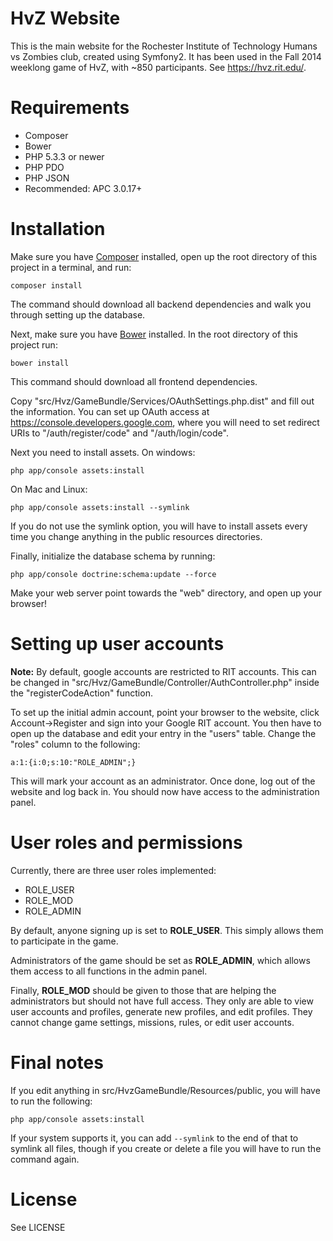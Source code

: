 HvZ Website
===========

This is the main website for the Rochester Institute of Technology Humans vs Zombies club, created using Symfony2. It has been used in the Fall 2014 weeklong game of HvZ, with ~850 participants. See https://hvz.rit.edu/.

Requirements
============

  * Composer
  * Bower
  * PHP 5.3.3 or newer
  * PHP PDO
  * PHP JSON
  * Recommended: APC 3.0.17+

Installation
============

Make sure you have [Composer](https://getcomposer.org/) installed, open up the
root directory of this project in a terminal, and run:

    composer install

The command should download all backend dependencies and walk you through
setting up the database.

Next, make sure you have [Bower](http://bower.io/) installed. In the root
directory of this project run:

    bower install

This command should download all frontend dependencies.

Copy "src/Hvz/GameBundle/Services/OAuthSettings.php.dist" and fill out the
information. You can set up OAuth access at
https://console.developers.google.com, where you will need to set redirect URIs
to "/auth/register/code" and "/auth/login/code".

Next you need to install assets. On windows:

    php app/console assets:install

On Mac and Linux:

    php app/console assets:install --symlink

If you do not use the symlink option, you will have to install assets every time
you change anything in the public resources directories.

Finally, initialize the database schema by running:

    php app/console doctrine:schema:update --force

Make your web server point towards the "web" directory, and open up your browser!

Setting up user accounts
========================

**Note:** By default, google accounts are restricted to RIT accounts. This can
be changed in "src/Hvz/GameBundle/Controller/AuthController.php" inside the
"registerCodeAction" function.

To set up the initial admin account, point your browser to the website, click
Account->Register and sign into your Google RIT account. You then have to open
up the database and edit your entry in the "users" table. Change the "roles"
column to the following:

    a:1:{i:0;s:10:"ROLE_ADMIN";}

This will mark your account as an administrator. Once done, log out of the
website and log back in. You should now have access to the administration panel.

User roles and permissions
==========================

Currently, there are three user roles implemented:

* ROLE_USER
* ROLE_MOD
* ROLE_ADMIN

By default, anyone signing up is set to **ROLE_USER**. This simply allows them to
participate in the game.

Administrators of the game should be set as **ROLE_ADMIN**,
which allows them access to all functions in the admin panel.

Finally, **ROLE_MOD** should be given to those that are helping the administrators
but should not have full access. They only are able to view user accounts and
profiles, generate new profiles, and edit profiles. They cannot change game settings,
missions, rules, or edit user accounts.

Final notes
===========

If you edit anything in src/HvzGameBundle/Resources/public, you will have to run the following:

    php app/console assets:install

If your system supports it, you can add `--symlink` to the end of that to symlink all files, though if you create or delete a file you will have to run the command again.

License
=======

See LICENSE
